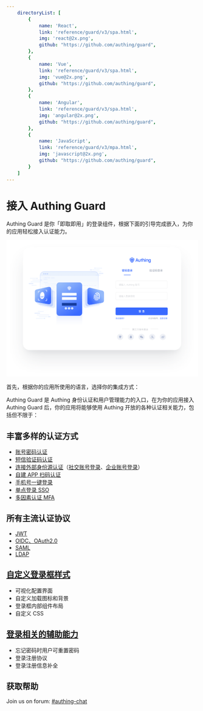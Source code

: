 ```yaml
---
    directoryList: [
        {
            name: 'React',
            link: 'reference/guard/v3/spa.html',
            img: 'react@2x.png',
            github: "https://github.com/authing/guard",
        },
        {
            name: 'Vue',
            link: 'reference/guard/v3/spa.html',
            img: 'vue@2x.png',
            github: "https://github.com/authing/guard",
        },
        {
            name: 'Angular',
            link: 'reference/guard/v3/spa.html',
            img: 'angular@2x.png',
            github: "https://github.com/authing/guard",
        },
        {
            name: 'JavaScript',
            link: 'reference/guard/v3/mpa.html',
            img: 'javascript@2x.png',
            github: "https://github.com/authing/guard",
        }
    ]
---
```

# 接入 Authing Guard

<LastUpdated/>

Authing Guard 是你「即取即用」的登录组件，根据下面的引导完成嵌入，为你的应用轻松接入认证能力。

![Guard-index](./images/guard_index.png)

首先，根据你的应用所使用的语言，选择你的集成方式：

<Directory />

Authing Guard 是 Authing 身份认证和用户管理能力的入口，在为你的应用接入 Authing Guard 后，你的应用将能够使用 Authing 开放的各种认证相关能力，包括但不限于：

## 丰富多样的认证方式

- [账号密码认证](/guides/authentication/basic/password/)
- [短信验证码认证](/guides/authentication/basic/sms/)
- [连接外部身份源认证](/guides/connections/)（[社交账号登录](/guides/authentication/social/)、[企业账号登录](/guides/connections/enterprise.html)）
- [自建 APP 扫码认证](/guides/authentication/qrcode/use-self-build-app/)
- [手机号一键登录](/guides/oneauth/)
- [单点登录 SSO](/reference/sdk-for-sso-spa.html)
- [多因素认证 MFA](/guides/app/mfa.html)

## 所有主流认证协议

- [JWT](/concepts/jwt-token.html)
- [OIDC、OAuth2.0](/concepts/oidc/oidc-overview.html)
- [SAML](/concepts/saml/saml-overview.html)
- [LDAP](/guides/org/ldap-user-directory/)

## [**自定义登录框样式**](/guides/authentication/branding/#样式配置)

- 可视化配置界面
- 自定义加载图标和背景
- 登录框内部组件布局
- 自定义 CSS

## [**登录相关的辅助能力**](/guides/authentication/branding/#功能配置)

- 忘记密码时用户可重置密码
- 登录注册协议
- 登录注册信息补全

## 获取帮助

Join us on forum: [#authing-chat](https://forum.authing.cn/)
